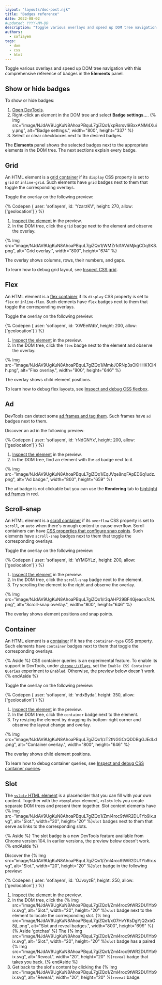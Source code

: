```yaml
---
layout: "layouts/doc-post.njk"
title: "Badges reference"
date: 2022-08-02
#updated: YYYY-MM-DD
description: "Toggle various overlays and speed up DOM tree navigation with badges."
authors:
  - sofiayem
tags:
  - dom
  - css
  - html
---
```


Toggle various overlays and speed up DOM tree navigation with this comprehensive reference of badges in the **Elements** panel.

## Show or hide badges

To show or hide badges:

1. [Open DevTools](/docs/devtools/open/#elements).
1. Right-click an element in the DOM tree and select **Badge settings...**.
   {% Img src="image/NJdAV9UgKuN8AhoaPBquL7giZQo1/xpRsrsvl9BxxANM4Xuiy.png", alt="Badge settings.", width="800", height="337" %}
1. Select or clear checkboxes next to the desired badges.

The **Elements** panel shows the selected badges next to the appropriate elements in the DOM tree. The next sections explain every badge.

## Grid

An HTML element is a [grid container](https://developer.mozilla.org/docs/Web/CSS/CSS_Grid_Layout) if its `display` CSS property is set to `grid` or `inline-grid`. Such elements have `grid` badges next to them that toggle the corresponding overlays.

Toggle the overlay on the following preview:

{% Codepen {
 user: 'sofiayem',
 id: 'YzarzKV',
 height: 270,
 allow: ['geolocation']
} %}

1. [Inspect the element][1] in the preview.
1. In the DOM tree, click the `grid` badge next to the element and observe the overlay.

{% Img src="image/NJdAV9UgKuN8AhoaPBquL7giZQo1/WMZrfd1AVdMjkgCDqSK8.png", alt="Grid overlay.", width="800", height="674" %}

The overlay shows columns, rows, their numbers, and gaps.

To learn how to debug grid layout, see [Inspect CSS grid](/docs/devtools/css/grid/).

## Flex

An HTML element is a [flex container](https://developer.mozilla.org/docs/Web/CSS/CSS_Flexible_Box_Layout) if its `display` CSS property is set to `flex` or `inline-flex`. Such elements have `flex` badges next to them that toggle the corresponding overlays.

Toggle the overlay on the following preview:

{% Codepen {
  user: 'sofiayem',
  id: 'XWEeWdb',
  height: 200,
  allow: ['geolocation']
} %}

1. [Inspect the element][1] in the preview.
1. In the DOM tree, click the `flex` badge next to the element and observe the overlay.

{% Img src="image/NJdAV9UgKuN8AhoaPBquL7giZQo1/MmkJORNp3sOKHHK1CI4h.png", alt="Flex overlay.", width="800", height="646" %}

The overlay shows child element positions. 

To learn how to debug flex layouts, see [Inspect and debug CSS flexbox](/docs/devtools/css/flexbox/).

## Ad

DevTools can detect some [ad frames and tag them](https://chromium.googlesource.com/chromium/src/+/master/docs/ad_tagging.md). Such frames have `ad` badges next to them. 

Discover an ad in the following preview:

{% Codepen {
  user: 'sofiayem',
  id: 'rNdGNYx',
  height: 200,
  allow: ['geolocation']
} %}

1. [Inspect the element][1] in the preview.
1. In the DOM tree, find an element with the `ad` badge next to it.

{% Img src="image/NJdAV9UgKuN8AhoaPBquL7giZQo1/EqJVqe8nqFApED6q1udz.png", alt="Ad badge.", width="800", height="659" %}

The `ad` badge is not clickable but you can use the **Rendering** tab to [highlight ad frames](/docs/devtools/rendering/apply-effects/#highlight-ad-frames) in red.

## Scroll-snap

An HTML element is a [scroll container](https://developer.mozilla.org/docs/Glossary/Scroll_container) if its `overflow` CSS property is set to `scroll`, or `auto` when there's enough content to cause overflow. Scroll containers can have [CSS properties that configure snap points](https://developer.mozilla.org/docs/Web/CSS/CSS_Scroll_Snap). Such elements have `scroll-snap` badges next to them that toggle the corresponding overlays.

Toggle the overlay on the following preview:

{% Codepen {
  user: 'sofiayem',
  id: 'eYMGYLz',
  height: 200,
  allow: ['geolocation']
} %}

1. [Inspect the element][1] in the preview.
1. In the DOM tree, click the `scroll-snap` badge next to the element.
1. Try scrolling the element to the right and observe the overlay.

{% Img src="image/NJdAV9UgKuN8AhoaPBquL7giZQo1/r3qAHP29BF4Gjeacn7cN.png", alt="Scroll-snap overlay.", width="800", height="646" %}

The overlay shows element positions and snap points.

## Container

An HTML element is a [container](https://developer.mozilla.org/docs/Web/CSS/CSS_Container_Queries) if it has the `container-type` CSS property. Such elements have `container` badges next to them that toggle the corresponding overlays.

{% Aside %}
CSS container queries is an experimental feature. To enable its support in DevTools, under [`chrome://flags`](chrome://flags), set the `Enable CSS Container Queries` experiment to `Enabled`.
Otherwise, the preview below doesn't work.
{% endAside %}

Toggle the overlay on the following preview:

{% Codepen {
  user: 'sofiayem',
  id: 'mdxByda',
  height: 350,
  allow: ['geolocation']
} %}

1. [Inspect the element][1] in the preview.
1. In the DOM tree, click the `container` badge next to the element.
1. Try resizing the element by dragging its bottom-right corner and observe the layout change and overlay.

{% Img src="image/NJdAV9UgKuN8AhoaPBquL7giZQo1/zT2tNGGCrQDDBgGJEdLd.png", alt="Container overlay.", width="800", height="646" %}

The overlay shows child element positions.

To learn how to debug container queries, see [Inspect and debug CSS container queries](/docs/devtools/css/container-queries/).

## Slot

The [`<slot>` HTML element](https://developer.mozilla.org/docs/Web/HTML/Element/slot) is a placeholder that you can fill with your own content. Together with the `<template>` element,  `<slot>` lets you create separate DOM trees and present them together. Slot content elements have {% Img src="image/NJdAV9UgKuN8AhoaPBquL7giZQo1/Zml4roc9tWR2DU1Yb9ix.svg", alt="Slot.", width="20", height="20" %}`slot` badges next to them that serve as links to the corresponding slots.

{% Aside %}
The slot badge is a new DevTools feature available from Chrome version 104. In earlier versions, the preview below doesn't work.
{% endAside %}

Discover the {% Img src="image/NJdAV9UgKuN8AhoaPBquL7giZQo1/Zml4roc9tWR2DU1Yb9ix.svg", alt="Slot.", width="20", height="20" %}`slot` badge in the following preview:

{% Codepen {
  user: 'sofiayem',
  id: 'OJvxyzB',
  height: 250,
  allow: ['geolocation']
} %}

1. [Inspect the element][1] in the preview.
1. In the DOM tree, click the {% Img src="image/NJdAV9UgKuN8AhoaPBquL7giZQo1/Zml4roc9tWR2DU1Yb9ix.svg", alt="Slot.", width="20", height="20" %}`slot` badge next to the element to locate the corresponding slot.
   {% Img src="image/NJdAV9UgKuN8AhoaPBquL7giZQo1/xO7HvYKsDgYjQ2xbO8jL.png", alt="Slot and reveal badges.", width="800", height="699" %}
   {% Aside 'gotchas' %}
   The {% Img src="image/NJdAV9UgKuN8AhoaPBquL7giZQo1/Zml4roc9tWR2DU1Yb9ix.svg", alt="Slot.", width="20", height="20" %}`slot` badge has a paired {% Img src="image/NJdAV9UgKuN8AhoaPBquL7giZQo1/Zml4roc9tWR2DU1Yb9ix.svg", alt="Reveal.", width="20", height="20" %}`reveal` badge that takes you back.
   {% endAside %}
1. Get back to the slot's content by clicking the {% Img src="image/NJdAV9UgKuN8AhoaPBquL7giZQo1/Zml4roc9tWR2DU1Yb9ix.svg", alt="Reveal.", width="20", height="20" %}`reveal` badge.

[1]: /docs/devtools/open/#elements
